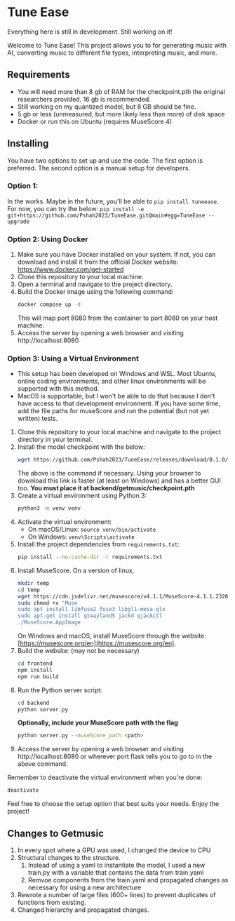 # Tune Ease

Everything here is still in development. Still working on it!

Welcome to Tune Ease! This project allows you to  for generating music with AI, converting music to different file types, interpreting music, and more. 

## Requirements

- You will need more than 8 gb of RAM for the checkpoint.pth the original researchers provided. 16 gb is recommended.
- Still working on my quantized model, but 8 GB should be fine.
- 5 gb or less (unmeasured, but more likely less than more) of disk space
- Docker or run this on Ubuntu (requires MuseScore 4)


## Installing
You have two options to set up and use the code. The first option is preferred. The second option is a manual setup for developers.


### Option 1:
In the works.
Maybe in the future, you'll be able to `pip install tuneease`.
For now, you can try the below:
`pip install -e git+https://github.com/Pshah2023/TuneEase.git@main#egg=TuneEase --upgrade`

### Option 2: Using Docker
1. Make sure you have Docker installed on your system. If not, you can download and install it from the official Docker website: https://www.docker.com/get-started
2. Clone this repository to your local machine.
3. Open a terminal and navigate to the project directory.
4. Build the Docker image using the following command:
   ```sh
   docker compose up -d
   ```
   This will map port 8080 from the container to port 8080 on your host machine.
6. Access the server by opening a web browser and visiting http://localhost:8080

### Option 3: Using a Virtual Environment
- This setup has been developed on Windows and WSL. Most Ubuntu, online coding environments, and other linux environments will be supported with this method.
- MacOS is supportable, but I won't be able to do that because I don't have access to that development environment. If you have some time, add the file paths for museScore and run the potential (but not yet written) tests.

1. Clone this repository to your local machine and navigate to the project directory in your terminal.
2. Install the model checkpoint with the below:
   ```sh
   wget https://github.com/Pshah2023/TuneEase/releases/download/0.1.0/checkpoint.pth -O backend/getmusic/checkpoint.pth -4
   ```
   The above is the command if necessary. Using your browser to download this link is faster (at least on Windows) and has a better GUI too. **You must place it at backend/getmusic/checkpoint.pth**
3. Create a virtual environment using Python 3:
   ```sh
   python3 -m venv venv
   ```
4. Activate the virtual environment:
   - On macOS/Linux: `source venv/bin/activate`
   - On Windows: `venv\Scripts\activate`
5. Install the project dependencies from `requirements.txt`:
   ```sh
   pip install --no-cache-dir -r requirements.txt
   ```
6. Install MuseScore. On a version of linux,
   ```sh
   mkdir temp
   cd temp
   wget https://cdn.jsdelivr.net/musescore/v4.1.1/MuseScore-4.1.1.232071203-x86_64.AppImage -O "MuseScore.AppImage"
   sudo chmod +x 'Muse
   sudo apt install libfuse2 fuse3 libgl1-mesa-glx
   sudo apt-get install qtwayland5 jackd qjackctl
   ./MuseScore.AppImage
   ```
   On Windows and macOS, install MuseScore through the website: [https://musescore.org/en](https://musescore.org/en).
7. Build the website: (may not be necessary)
   ```sh
   cd frontend
   npm install
   npm run build
   ```
8. Run the Python server script:
   ```sh
   cd backend
   python server.py
   ```
   **Optionally, include your MuseScore path with the flag**
   ```sh
   python server.py --museScore_path <path>
   ```
9.  Access the server by opening a web browser and visiting http://localhost:8080 or wherever port flask tells you to go to in the above command.


Remember to deactivate the virtual environment when you're done:
```sh
deactivate
```

Feel free to choose the setup option that best suits your needs. Enjoy the project!

## Changes to Getmusic

1. In every spot where a GPU was used, I changed the device to CPU
2. Structural changes to the structure.
   1. Instead of using a yaml to instantiate the model, I used a new train.py with a variable that contains the data from train.yaml
   2. Remvoe components from the train.yaml and propagated changes as necessary for using a new architecture
3. Rewrote a number of large files (600+ lines) to prevent duplicates of functions from existing.
4. Changed hierarchy and propagated changes.